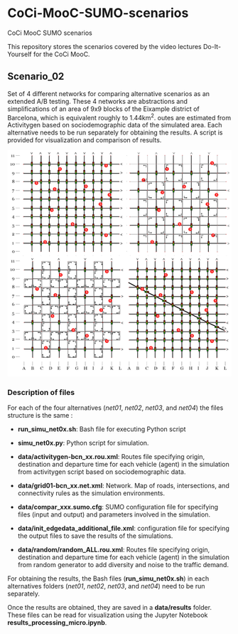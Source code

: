 # CoCi-MooC-SUMO-scenarios
CoCi MooC SUMO scenarios

This repository stores the scenarios covered by the video lectures Do-It-Yourself for the CoCi MooC.

## Scenario_02
Set of 4 different networks for comparing alternative scenarios as an extended A/B testing.
These 4 networks are abstractions and simplifications of an area of 9x9 blocks of the Eixample district of Barcelona, which is equivalent roughly to 1.44km<sup>2</sup>. outes are estimated from Activitygen based on sociodemographic data of the simulated area.
Each alternative needs to be run separately for obtaining the results. A script is provided for visualization and comparison of results.

![nets scenario 2](scenario_02/scenario_02_x4.png)

### Description of files

For each of the four alternatives (*net01*, *net02*, *net03*, and *net04*) the files structure is the same :

- **run_simu_net0x.sh**: Bash file for executing Python script

- **simu_net0x.py**: Python script for simulation.

- **data/activitygen-bcn_xx.rou.xml**: Routes file specifying origin, destination and departure time for each vehicle (agent) in the simulation from activitygen script based on sociodemographic data.

- **data/grid01-bcn_xx.net.xml**: Network. Map of roads, intersections, and connectivity rules as the simulation environments.

- **data/compar_xxx.sumo.cfg**: SUMO configuration file for specifying files (input and output) and parameters involved in the simulation.

- **data/init_edgedata_additional_file.xml**: configuration file for specifying the output files to save the results of the simulations.

- **data/random/random_ALL.rou.xml**: Routes file specifying origin, destination and departure time for each vehicle (agent) in the simulation from random generator to add diversity and noise to the traffic demand.

For obtaining the results, the Bash files (**run_simu_net0x.sh**) in each alternatives folders (*net01*, *net02*, *net03*, and *net04*) need to be run separately.

Once the results are obtained, they are saved in a **data/results** folder. These files can be read for visualization using the Jupyter Notebook  **results_processing_micro.ipynb**.